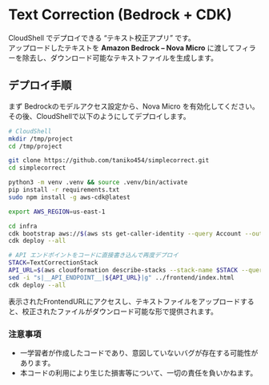 # Text Correction (Bedrock + CDK)

CloudShell でデプロイできる “テキスト校正アプリ” です。  
アップロードしたテキストを **Amazon Bedrock – Nova Micro** に渡してフィラーを除去し、ダウンロード可能なテキストファイルを生成します。

## デプロイ手順

まず Bedrockのモデルアクセス設定から、Nova Micro を有効化してください。
その後、CloudShellで以下のようにしてデプロイします。

```bash
# CloudShell
mkdir /tmp/project
cd /tmp/project

git clone https://github.com/taniko454/simplecorrect.git
cd simplecorrect

python3 -m venv .venv && source .venv/bin/activate
pip install -r requirements.txt
sudo npm install -g aws-cdk@latest

export AWS_REGION=us-east-1

cd infra
cdk bootstrap aws://$(aws sts get-caller-identity --query Account --output text)/$AWS_REGION
cdk deploy --all

# API エンドポイントをコードに直接書き込んで再度デプロイ
STACK=TextCorrectionStack
API_URL=$(aws cloudformation describe-stacks --stack-name $STACK --query "Stacks[0].Outputs[?OutputKey=='ApiEndpoint'].OutputValue" --output text)
sed -i "s|__API_ENDPOINT__|${API_URL}|g" ../frontend/index.html
cdk deploy --all
```

表示されたFrontendURLにアクセスし、テキストファイルをアップロードすると、校正されたファイルがダウンロード可能な形で提供されます。

### 注意事項
- 一学習者が作成したコードであり、意図していないバグが存在する可能性があります。
- 本コードの利用により生じた損害等について、一切の責任を負いかねます。
